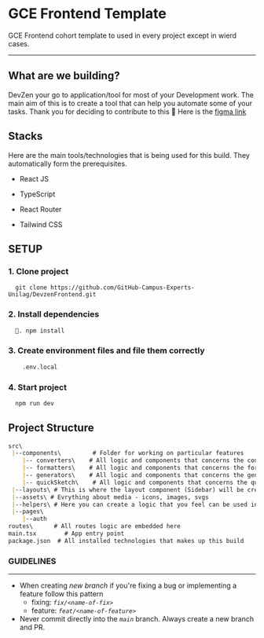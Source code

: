 # GCE Frontend Template

GCE Frontend cohort template to used in every project except
in wierd cases.

****

## What are we building?

DevZen your go to application/tool for most of your Development work. The main aim of this is to create a tool that can help you automate some of your tasks. Thank you for deciding to contribute to this 🎉
Here is the [figma link](https://www.figma.com/design/KEtyU67tfnDrIgxVuj9Hyw/DevZen?node-id=55-437&t=kg7kZEbCaRpb0lWN-1)

## Stacks

Here are the main tools/technologies that is being used for this build. They automatically form the prerequisites.

- React JS

- TypeScript

- React Router

- Tailwind CSS

## SETUP

### 1. Clone project

```git
  git clone https://github.com/GitHub-Campus-Experts-Unilag/DevzenFrontend.git
```

### 2. Install dependencies

```markdown
  🍕. npm install 
```

### 3. Create environment files and file them correctly

```bash
    .env.local
```

### 4. Start project

```bash
  npm run dev
```

## Project Structure

```markdown
src\
 |--components\         # Folder for working on particular features
    |-- converters\    # All logic and components that concerns the converters tool
    |-- formatters\    # All logic and components that concerns the formatters tool
    |-- generators\    # All logic and components that concerns the generators tool
    |-- quickSketch\    # All logic and components that concerns the quickSketch tool
 |--layouts\ # This is where the layout component (Sidebar) will be created then it can be used in the routes
 |--assets\ # Evrything about media - icons, images, svgs
 |--helpers\ # Here you can create a logic that you feel can be used in multiple places. More like extracting a logic for the sake of reusability
 |--pages\
    |--auth
routes\      # All routes logic are embedded here
main.tsx        # App entry point
package.json  # All installed technologies that makes up this build 
```

### GUIDELINES

****

- When creating *new branch* if you're fixing a bug or implementing a feature follow this pattern
  - fixing: *`fix/<name-of-fix>`*
  - feature: *`feat/<name-of-feature>`*
- Never commit directly into the *`main`* branch. Always create a new branch and PR.
